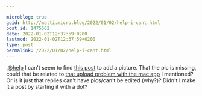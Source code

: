 ```yaml
---

microblog: true
guid: http://matti.micro.blog/2022/01/02/help-i-cant.html
post_id: 1475662
date: 2022-01-02T12:37:59+0200
lastmod: 2022-01-02T12:37:59+0200
type: post
permalink: /2022/01/02/help-i-cant.html
---
```

.[@help](https://micro.blog/help) I can't seem to find [this post](https://blog.martin-haehnel.de/replies/2022/01/01/12326357.html) to add a picture. That the pic is missing, could that be related to [that upload problem with the mac app](https://blog.martin-haehnel.de/2022/01/02/help-adding-a.html) I mentioned? Or is it just that replies can't have pics/can't be edited (why?)? Didn't I make it a post by starting it with a dot?
